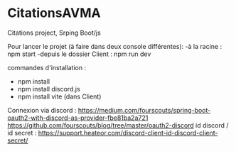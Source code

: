 # CitationsAVMA
Citations project, Srping Boot/js

Pour lancer le projet (à faire dans deux console différentes):
  -à la racine : npm start
  -depuis le dossier Client : npm run dev


commandes d'installation :
  - npm install
  - npm install discord.js
  - npm install vite          (dans Client)

Connexion via discord :
  https://medium.com/fourscouts/spring-boot-oauth2-with-discord-as-provider-fbe81ba2a721
  https://github.com/fourscouts/blog/tree/master/oauth2-discord
id discord / id secret :
  https://support.heateor.com/discord-client-id-discord-client-secret/

